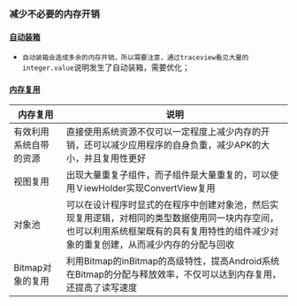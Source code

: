 ### 减少不必要的内存开销
#### [自动装箱]()
+ `自动装箱会造成多余的内存开销，所以需要注意，通过traceview看见大量的integer.value`说明发生了自动装箱，需要优化；
#### [内存复用]()

|内存复用|说明|
|------|------|
|有效利用系统自带的资源|直接使用系统资源不仅可以一定程度上减少内存的开销，还可以减少应用程序的自身负重，减少APK的大小，并且复用性更好|
|视图复用|出现大量重复子组件，而子组件是大量重复的，可以使用ＶiewHolder实现ConvertView复用|
|对象池|可以在设计程序时显式的在程序中创建对象池，然后实现复用逻辑，对相同的类型数据使用同一块内存空间，也可以利用系统框架既有的具有复用特性的组件减少对象的重复创建，从而减少内存的分配与回收|
|Bitmap对象的复用|利用Bitmap的inBitmap的高级特性，提高Android系统在Bitmap的分配与释放效率，不仅可以达到内存复用，还提高了读写速度|
